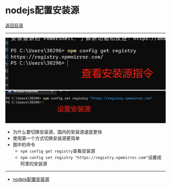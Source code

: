# nodejs配置安装源

[返回目录](./README.md)

---

<section class="img-flex-box" >
  <section><img  src="../../images/webfront/nodejs/nodejs-0013.png" alt=""></section>
  <section><img  src="../../images/webfront/nodejs/nodejs-0014.png" alt=""></section>
</section>

- 为什么要切换安装源，国内的安装源速度更快
- 使用第一个方式切换安装源更简单
- 图中的命令
  - `npm config get registry`查看安装源
  - `npm config set registry "https://registry.npmmirror.com"`设置成阿里的安装源

---

- [nodejs配置安装源](#nodejs配置安装源)

<!-- js处理背景和css样式 -->
<script type="module" src="https://huhuiyu.top/js/github.js"></script>
